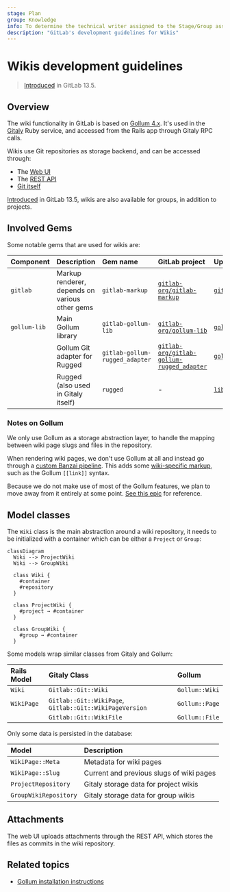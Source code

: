 ```yaml
---
stage: Plan
group: Knowledge
info: To determine the technical writer assigned to the Stage/Group associated with this page, see https://about.gitlab.com/handbook/product/ux/technical-writing/#assignments
description: "GitLab's development guidelines for Wikis"
---
```


# Wikis development guidelines

> [Introduced](https://gitlab.com/gitlab-org/gitlab/-/issues/227027) in GitLab 13.5.

## Overview

The wiki functionality in GitLab is based on [Gollum 4.x](https://github.com/gollum/gollum/).
It's used in the [Gitaly](gitaly.md) Ruby service, and accessed from the Rails app through Gitaly RPC calls.

Wikis use Git repositories as storage backend, and can be accessed through:

- The [Web UI](../user/project/wiki/index.md)
- The [REST API](../api/wikis.md)
- [Git itself](../user/project/wiki/index.md#create-or-edit-wiki-pages-locally)

[Introduced](https://gitlab.com/groups/gitlab-org/-/epics/2214) in GitLab 13.5, wikis are also available
for groups, in addition to projects.

## Involved Gems

Some notable gems that are used for wikis are:

| Component     | Description                                    | Gem name                       | GitLab project                                                                                          | Upstream project                                                    |
|:--------------|:-----------------------------------------------|:-------------------------------|:--------------------------------------------------------------------------------------------------------|:--------------------------------------------------------------------|
| `gitlab`      | Markup renderer, depends on various other gems | `gitlab-markup`                | [`gitlab-org/gitlab-markup`](https://gitlab.com/gitlab-org/gitlab-markup)                               | [`github/markup`](https://github.com/github/markup)                 |
| `gollum-lib`  | Main Gollum library                            | `gitlab-gollum-lib`            | [`gitlab-org/gollum-lib`](https://gitlab.com/gitlab-org/gollum-lib)                                     | [`gollum/gollum-lib`](https://github.com/gollum/gollum-lib)         |
|               | Gollum Git adapter for Rugged                  | `gitlab-gollum-rugged_adapter` | [`gitlab-org/gitlab-gollum-rugged_adapter`](https://gitlab.com/gitlab-org/gitlab-gollum-rugged_adapter) | [`gollum/rugged_adapter`](https://github.com/gollum/rugged_adapter) |
|               | Rugged (also used in Gitaly itself)            | `rugged`                       | -                                                                                                       | [`libgit2/rugged`](https://github.com/libgit2/rugged)               |

### Notes on Gollum

We only use Gollum as a storage abstraction layer, to handle the mapping between wiki page slugs and files in the repository.

When rendering wiki pages, we don't use Gollum at all and instead go through a
[custom Banzai pipeline](https://gitlab.com/gitlab-org/gitlab/-/blob/master/lib/banzai/pipeline/wiki_pipeline.rb).
This adds some [wiki-specific markup](../user/markdown.md#wiki-specific-markdown), such as the Gollum `[[link]]` syntax.

Because we do not make use of most of the Gollum features, we plan to move away from it entirely at some point.
[See this epic](https://gitlab.com/groups/gitlab-org/-/epics/2381) for reference.

## Model classes

The `Wiki` class is the main abstraction around a wiki repository, it needs to be initialized
with a container which can be either a `Project` or `Group`:

```mermaid
classDiagram
  Wiki --> ProjectWiki
  Wiki --> GroupWiki

  class Wiki {
    #container
    #repository
  }

  class ProjectWiki {
    #project → #container
  }

  class GroupWiki {
    #group → #container
  }
```

Some models wrap similar classes from Gitaly and Gollum:

| Rails Model | Gitaly Class                                            | Gollum         |
|:------------|:--------------------------------------------------------|:---------------|
| `Wiki`      | `Gitlab::Git::Wiki`                                     | `Gollum::Wiki` |
| `WikiPage`  | `Gitlab::Git::WikiPage`, `Gitlab::Git::WikiPageVersion` | `Gollum::Page` |
|             | `Gitlab::Git::WikiFile`                                 | `Gollum::File` |

Only some data is persisted in the database:

| Model                 | Description                              |
|:----------------------|:-----------------------------------------|
| `WikiPage::Meta`      | Metadata for wiki pages                  |
| `WikiPage::Slug`      | Current and previous slugs of wiki pages |
| `ProjectRepository`   | Gitaly storage data for project wikis    |
| `GroupWikiRepository` | Gitaly storage data for group wikis      |

## Attachments

The web UI uploads attachments through the REST API, which stores the files as commits in the wiki repository.

## Related topics

- [Gollum installation instructions](https://github.com/gollum/gollum/wiki/Installation)
